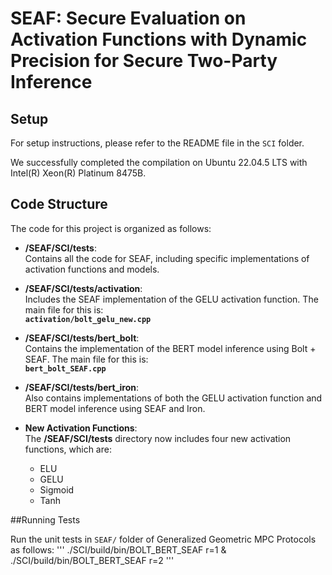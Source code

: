 # SEAF: Secure Evaluation on Activation Functions with Dynamic Precision for Secure Two-Party Inference

## Setup

For setup instructions, please refer to the README file in the `SCI` folder.

We successfully completed the compilation on Ubuntu 22.04.5 LTS with Intel(R) Xeon(R) Platinum 8475B.


## Code Structure

The code for this project is organized as follows:

- **/SEAF/SCI/tests**:  
  Contains all the code for SEAF, including specific implementations of activation functions and models.  

- **/SEAF/SCI/tests/activation**:  
  Includes the SEAF implementation of the GELU activation function. The main file for this is:  
  **`activation/bolt_gelu_new.cpp`**

- **/SEAF/SCI/tests/bert_bolt**:  
  Contains the implementation of the BERT model inference using Bolt + SEAF. The main file for this is:  
  **`bert_bolt_SEAF.cpp`**

- **/SEAF/SCI/tests/bert_iron**:  
  Also contains implementations of both the GELU activation function and BERT model inference using SEAF and Iron.  

- **New Activation Functions**:  
  The **/SEAF/SCI/tests** directory now includes four new activation functions, which are:  
  - ELU  
  - GELU  
  - Sigmoid  
  - Tanh  

##Running Tests

Run the unit tests in `SEAF/` folder of Generalized Geometric MPC Protocols as follows:
'''
./SCI/build/bin/BOLT_BERT_SEAF r=1 & ./SCI/build/bin/BOLT_BERT_SEAF r=2
'''
